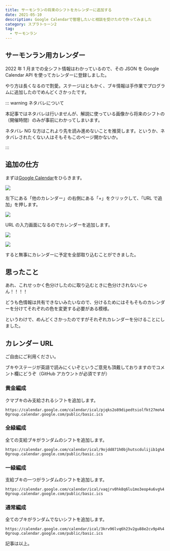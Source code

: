 ```yaml
---
title: サーモンランの将来のシフトをカレンダーに追加する
date: 2021-05-10
description: Google Calendarで管理したいと相談を受けたので作ってみました
category: スプラトゥーン2
tag:
  - サーモンラン
---
```


## サーモンラン用カレンダー

2022 年 1 月までの全シフト情報はわかっているので、その JSON を Google Calendar API を使ってカレンダーに登録しました。

やり方は長くなるので割愛。ステージはともかく、ブキ情報は手作業でプログラムに追加したのでめんどくさかったです。

::: warning ネタバレについて

本記事ではネタバレは行いませんが、解説に使っている画像から将来のシフトの（開催時間）のみが事前にわかってしまいます。

ネタバレ NG な方はこれより先を読み進めないことを推奨します。というか、ネタバレされたくない人はそもそもこのページ開かないか。

:::

<Amazon/>

## 追加の仕方

まずは[Google Calendar](https://calendar.google.com/calendar)をひらきます。

![](https://pbs.twimg.com/media/E1Bb7bzVgAEEBRM?format=png)

左下にある「他のカレンダー」の右側にある「+」をクリックして、「URL で追加」を押します。

![](https://pbs.twimg.com/media/E1Bb-omUUAAzt4A?format=png)

URL の入力画面になるのでカレンダーを追加します。

![](https://pbs.twimg.com/media/E1BcrwZVcAISeHX?format=png)

![](https://pbs.twimg.com/media/E1BcwlPVoAMY78e?format=png)

すると無事にカレンダーに予定を全部取り込むことができました。

## 思ったこと

あれ、これせっかく色分けしたのに取り込むときに色分けされないじゃん！！！！

どうも色情報は共有できないみたいなので、分けるためにはそもそものカレンダーを分けてそれぞれの色を変更する必要がある模様。

というわけで、めんどくさかったのですがそれぞれカレンダーを分けることにしました。

## カレンダー URL

ご自由にご利用ください。

ブキやステージが英語で読みにくいぞというご意見も頂戴しておりますのでコメント欄にどうぞ（GitHub アカウントが必須ですが）

### 黄金編成

クマブキのみ支給されるシフトを追加します。

`https://calendar.google.com/calendar/ical/pjqks2o89dipedtsiolfkt27mo%40group.calendar.google.com/public/basic.ics`

### 全緑編成

全ての支給ブキがランダムのシフトを追加します。

`https://calendar.google.com/calendar/ical/9ojdd871h0bjhutscdulijib1g%40group.calendar.google.com/public/basic.ics`

### 一緑編成

支給ブキの一つがランダムのシフトを追加します。

`https://calendar.google.com/calendar/ical/vaqjrv0hk8q6lu1mo3eop4u6vg%40group.calendar.google.com/public/basic.ics`

### 通常編成

全てのブキがランダムでないシフトを追加します。

`https://calendar.google.com/calendar/ical/3krv96lvq6h23v2gu88e2cv9p4%40group.calendar.google.com/public/basic.ics`

記事は以上。

<Amazon/>
